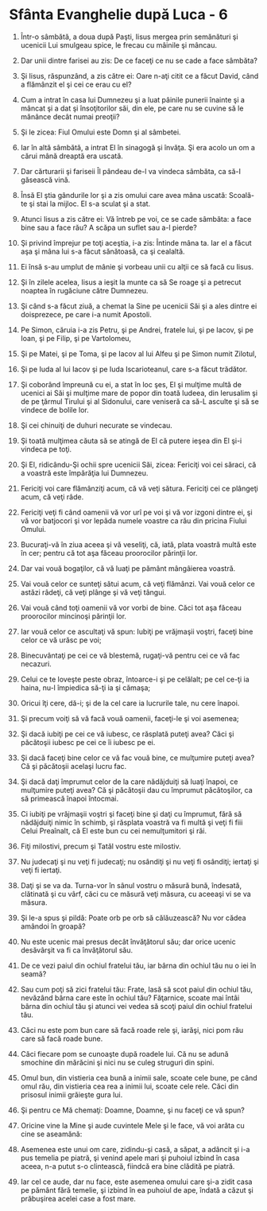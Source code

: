 # Sf&#226;nta Evanghelie dup&#259; Luca - 6

1. Într-o sâmbătă, a doua după Paşti, Iisus mergea prin semănături şi ucenicii Lui smulgeau spice, le frecau cu mâinile şi mâncau. 

2. Dar unii dintre farisei au zis: De ce faceţi ce nu se cade a face sâmbăta? 

3. Şi Iisus, răspunzând, a zis către ei: Oare n-aţi citit ce a făcut David, când a flămânzit el şi cei ce erau cu el? 

4. Cum a intrat în casa lui Dumnezeu şi a luat pâinile punerii înainte şi a mâncat şi a dat şi însoţitorilor săi, din ele, pe care nu se cuvine să le mănânce decât numai preoţii? 

5. Şi le zicea: Fiul Omului este Domn şi al sâmbetei. 

6. Iar în altă sâmbătă, a intrat El în sinagogă şi învăţa. Şi era acolo un om a cărui mână dreaptă era uscată. 

7. Dar cărturarii şi fariseii Îl pândeau de-l va vindeca sâmbăta, ca să-I găsească vină. 

8. Însă El ştia gândurile lor şi a zis omului care avea mâna uscată: Scoală-te şi stai la mijloc. El s-a sculat şi a stat. 

9. Atunci Iisus a zis către ei: Vă întreb pe voi, ce se cade sâmbăta: a face bine sau a face rău? A scăpa un suflet sau a-l pierde? 

10. Şi privind împrejur pe toţi aceştia, i-a zis: Întinde mâna ta. Iar el a făcut aşa şi mâna lui s-a făcut sănătoasă, ca şi cealaltă. 

11. Ei însă s-au umplut de mânie şi vorbeau unii cu alţii ce să facă cu Iisus. 

12. Şi în zilele acelea, Iisus a ieşit la munte ca să Se roage şi a petrecut noaptea în rugăciune către Dumnezeu. 

13. Şi când s-a făcut ziuă, a chemat la Sine pe ucenicii Săi şi a ales dintre ei doisprezece, pe care i-a numit Apostoli. 

14. Pe Simon, căruia i-a zis Petru, şi pe Andrei, fratele lui, şi pe Iacov, şi pe Ioan, şi pe Filip, şi pe Vartolomeu, 

15. Şi pe Matei, şi pe Toma, şi pe Iacov al lui Alfeu şi pe Simon numit Zilotul, 

16. Şi pe Iuda al lui Iacov şi pe Iuda Iscarioteanul, care s-a făcut trădător. 

17. Şi coborând împreună cu ei, a stat în loc şes, El şi mulţime multă de ucenici ai Săi şi mulţime mare de popor din toată Iudeea, din Ierusalim şi de pe ţărmul Tirului şi al Sidonului, care veniseră ca să-L asculte şi să se vindece de bolile lor. 

18. Şi cei chinuiţi de duhuri necurate se vindecau. 

19. Şi toată mulţimea căuta să se atingă de El că putere ieşea din El şi-i vindeca pe toţi. 

20. Şi El, ridicându-Şi ochii spre ucenicii Săi, zicea: Fericiţi voi cei săraci, că a voastră este împărăţia lui Dumnezeu. 

21. Fericiţi voi care flămânziţi acum, că vă veţi sătura. Fericiţi cei ce plângeţi acum, că veţi râde. 

22. Fericiţi veţi fi când oamenii vă vor urî pe voi şi vă vor izgoni dintre ei, şi vă vor batjocori şi vor lepăda numele voastre ca rău din pricina Fiului Omului. 

23. Bucuraţi-vă în ziua aceea şi vă veseliţi, că, iată, plata voastră multă este în cer; pentru că tot aşa făceau proorocilor părinţii lor. 

24. Dar vai vouă bogaţilor, că vă luaţi pe pământ mângâierea voastră. 

25. Vai vouă celor ce sunteţi sătui acum, că veţi flămânzi. Vai vouă celor ce astăzi râdeţi, că veţi plânge şi vă veţi tângui. 

26. Vai vouă când toţi oamenii vă vor vorbi de bine. Căci tot aşa făceau proorocilor mincinoşi părinţii lor. 

27. Iar vouă celor ce ascultaţi vă spun: Iubiţi pe vrăjmaşii voştri, faceţi bine celor ce vă urăsc pe voi; 

28. Binecuvântaţi pe cei ce vă blestemă, rugaţi-vă pentru cei ce vă fac necazuri. 

29. Celui ce te loveşte peste obraz, întoarce-i şi pe celălalt; pe cel ce-ţi ia haina, nu-l împiedica să-ţi ia şi cămaşa; 

30. Oricui îţi cere, dă-i; şi de la cel care ia lucrurile tale, nu cere înapoi. 

31. Şi precum voiţi să vă facă vouă oamenii, faceţi-le şi voi asemenea; 

32. Şi dacă iubiţi pe cei ce vă iubesc, ce răsplată puteţi avea? Căci şi păcătoşii iubesc pe cei ce îi iubesc pe ei. 

33. Şi dacă faceţi bine celor ce vă fac vouă bine, ce mulţumire puteţi avea? Că şi păcătoşii acelaşi lucru fac. 

34. Şi dacă daţi împrumut celor de la care nădăjduiţi să luaţi înapoi, ce mulţumire puteţi avea? Că şi păcătoşii dau cu împrumut păcătoşilor, ca să primească înapoi întocmai. 

35. Ci iubiţi pe vrăjmaşii voştri şi faceţi bine şi daţi cu împrumut, fără să nădăjduiţi nimic în schimb, şi răsplata voastră va fi multă şi veţi fi fiii Celui Preaînalt, că El este bun cu cei nemulţumitori şi răi. 

36. Fiţi milostivi, precum şi Tatăl vostru este milostiv. 

37. Nu judecaţi şi nu veţi fi judecaţi; nu osândiţi şi nu veţi fi osândiţi; iertaţi şi veţi fi iertaţi. 

38. Daţi şi se va da. Turna-vor în sânul vostru o măsură bună, îndesată, clătinată şi cu vârf, căci cu ce măsură veţi măsura, cu aceeaşi vi se va măsura. 

39. Şi le-a spus şi pildă: Poate orb pe orb să călăuzească? Nu vor cădea amândoi în groapă? 

40. Nu este ucenic mai presus decât învăţătorul său; dar orice ucenic desăvârşit va fi ca învăţătorul său. 

41. De ce vezi paiul din ochiul fratelui tău, iar bârna din ochiul tău nu o iei în seamă? 

42. Sau cum poţi să zici fratelui tău: Frate, lasă să scot paiul din ochiul tău, nevăzând bârna care este în ochiul tău? Făţarnice, scoate mai întâi bârna din ochiul tău şi atunci vei vedea să scoţi paiul din ochiul fratelui tău. 

43. Căci nu este pom bun care să facă roade rele şi, iarăşi, nici pom rău care să facă roade bune. 

44. Căci fiecare pom se cunoaşte după roadele lui. Că nu se adună smochine din mărăcini şi nici nu se culeg struguri din spini. 

45. Omul bun, din vistieria cea bună a inimii sale, scoate cele bune, pe când omul rău, din vistieria cea rea a inimii lui, scoate cele rele. Căci din prisosul inimii grăieşte gura lui. 

46. Şi pentru ce Mă chemaţi: Doamne, Doamne, şi nu faceţi ce vă spun? 

47. Oricine vine la Mine şi aude cuvintele Mele şi le face, vă voi arăta cu cine se aseamănă: 

48. Asemenea este unui om care, zidindu-şi casă, a săpat, a adâncit şi i-a pus temelia pe piatră, şi venind apele mari şi puhoiul izbind în casa aceea, n-a putut s-o clintească, fiindcă era bine clădită pe piatră. 

49. Iar cel ce aude, dar nu face, este asemenea omului care şi-a zidit casa pe pământ fără temelie, şi izbind în ea puhoiul de ape, îndată a căzut şi prăbuşirea acelei case a fost mare. 

